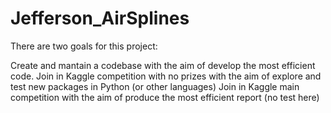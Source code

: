# Jefferson_AirSplines
There are two goals for this project:

Create and mantain a codebase with the aim of develop the most efficient code.
Join in Kaggle competition with no prizes with the aim of explore and test new packages in Python (or other languages)
Join in Kaggle main competition with the aim of produce the most efficient report (no test here)

